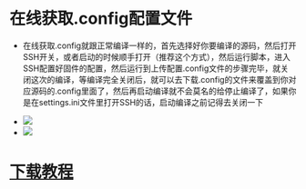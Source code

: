 # 在线获取.config配置文件

- 在线获取.config就跟正常编译一样的，首先选择好你要编译的源码，然后打开SSH开关，或者启动的时候顺手打开（推荐这个方式），然后运行脚本，进入SSH配置好固件的配置，然后运行到上传配置.config文件的步骤完毕，就关闭这次的编译，等编译完全关闭后，就可以去下载.config的文件来覆盖到你对应源码的.config里面了，然后再启动编译就不会莫名的给停止编译了，如果你是在settings.ini文件里打开SSH的话，启动编译之前记得去关闭一下

- <img src="https://github.com/danshui-git/shuoming/blob/master/doc/con1.png" />
- <img src="https://github.com/danshui-git/shuoming/blob/master/doc/con2.png" />

#
# [下载教程](https://github.com/danshui-git/shuoming/blob/master/4%E5%9B%BA%E4%BB%B6%E4%B8%8B%E8%BD%BD.md)
